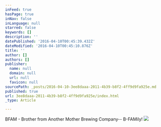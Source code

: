 ```yaml
---
inFeed: true
hasPage: true
inNav: false
inLanguage: null
starred: false
keywords: []
description: ''
datePublished: '2016-04-10T00:45:39.432Z'
dateModified: '2016-04-10T00:45:10.876Z'
title: ''
author: []
authors: []
publisher:
  name: null
  domain: null
  url: null
  favicon: null
sourcePath: _posts/2016-04-10-3ee8daaa-2011-4b39-b8f2-4ff9d9fa925e.md
published: true
url: 3ee8daaa-2011-4b39-b8f2-4ff9d9fa925e/index.html
_type: Article

---
```

BFAM - Brother from Another Mother Brewing Company-- B-FAMily!
![](https://the-grid-user-content.s3-us-west-2.amazonaws.com/4ea3d804-1643-4bd3-ac38-89aecd5185bd.jpg)